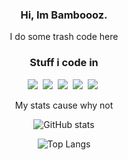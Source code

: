 <div align="center">

### Hi, Im Bamboooz.
I do some trash code here
### Stuff i code in
[<img src="https://img.shields.io/badge/java-007396.svg?&style=for-the-badge&logo=java&logoColor=white"/>][java]&nbsp;
[<img src="https://img.shields.io/badge/python-3776AB.svg?&style=for-the-badge&logo=python&logoColor=white"/>][python]&nbsp;
[<img src="https://img.shields.io/badge/C-A8B9CC.svg?&style=for-the-badge&logo=C&logoColor=white"/>][c]&nbsp;
[<img src="https://img.shields.io/badge/x86%20assembly-E8CF6E.svg?&style=for-the-badge&logoColor=white"/>][asm]&nbsp;
[<img src="https://img.shields.io/badge/C%23-239120.svg?&style=for-the-badge&logo=c-sharp&logoColor=white"/>][csharp]&nbsp;
 
[java]: https://en.wikipedia.org/wiki/Java_(programming_language)
[python]: https://en.wikipedia.org/wiki/Python_(programming_language)
[csharp]: https://en.wikipedia.org/wiki/C_Sharp_(programming_language)
[c]: https://en.wikipedia.org/wiki/C_(programming_language)
[asm]: https://en.wikipedia.org/wiki/X86_assembly_language

My stats cause why not
 
![GitHub stats](https://github-readme-stats.vercel.app/api?username=Bamboooz&show_icons=true&theme=radical)
 
![Top Langs]()
